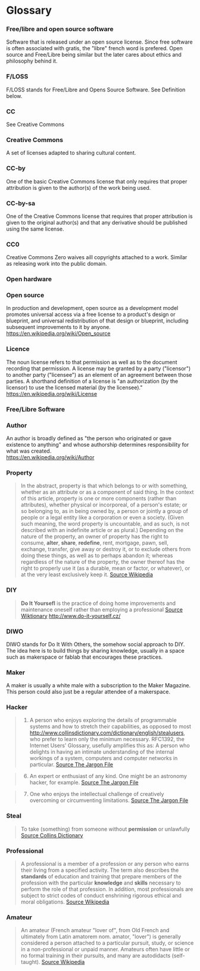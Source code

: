 Glossary
======

### Free/libre and open source software
Software that is released under an open source license. Since free software is often associated with gratis, the "libre" french word is prefered. Open source and Free/Libre being similar but the later cares about ethics and philosophy behind it.

### F/LOSS
F/LOSS stands for Free/Libre and Opens Source Software. See Definition below.

### CC
See Creative Commons

### Creative Commons
A set of licenses adapted to sharing cultural content.

### CC-by 
One of the basic Creative Commons license that only requires that proper attribution is given to the author(s) of the work being used.

### CC-by-sa
One of the Creative Commons license that requires that proper attribution is given to the original author(s) and that any derivative should be published using the same license.

### CC0
Creative Commons Zero waives aill copyrights attached to a work. Similar as releasing work into the public domain. 

### Open hardware

### Open source 
In production and development, open source as a development model promotes universal access via a free license to a product's design or blueprint, and universal redistribution of that design or blueprint, including subsequent improvements to it by anyone.   https://en.wikipedia.org/wiki/Open_source

### Licence 
The noun license refers to that permission as well as to the document recording that permission. A license may be granted by a party    ("licensor") to another party ("licensee") as an element of an   agreement  between those parties. A shorthand definition of a license  is "an authorization (by the licensor) to use the licensed material  (by  the  licensee)."  
https://en.wikipedia.org/wiki/License

### Free/Libre Software

### Author
An author is broadly defined as "the person who originated or gave existence to anything" and whose authorship determines responsibility for what was created.  
https://en.wikipedia.org/wiki/Author

### Property
>   In the abstract, property is that which belongs to or with   something,   whether as an attribute or as a component of said thing.  In  the   context of this article, property is one or more components  (rather    than attributes), whether physical or incorporeal, of a  person's  estate;  or so belonging to, as in being owned by, a person or  jointly a  group  of people or a legal entity like a corporation or  even a  society. (Given  such meaning, the word property is  uncountable,  and as  such, is not  described with an indefinite article  or as plural.)   Depending on the  nature of the property, an owner of  property has the   right to consume,  **alter**, **share**,  **redefine**, rent, mortgage,  pawn, sell,  exchange, transfer, give  away or destroy it, or to exclude  others from  doing these things, as  well as to perhaps abandon it;  whereas regardless  of the nature of the  property, the owner thereof has  the right to  properly use it (as a  durable, mean or factor, or  whatever), or at the  very least  exclusively keep it.
[Source Wikipedia](https://en.wikipedia.org/wiki/Property)

### DIY
> **Do It Yoursefl** is the practice of doing home improvements and maintenance oneself rather than employing a professional
[Source Wiktionary](https://en.wiktionary.org/wiki/do_it_yourself)
http://www.do-it-yourself.cz/

### DIWO
DIWO stands for Do It With Others, the somehow social approach to DIY. The idea here is to build things by sharing knowledge, usually in a space such as makerspace or fablab that encourages these practices.

### Maker
A maker is usually a white male with a subscription to the Maker Magazine. This person could also just be a regular attendee of a makerspace.

### Hacker
>   1. A person who enjoys exploring the details of programmable  systems and how to stretch their capabilities, as opposed to most http://www.collinsdictionary.com/dictionary/english/stealusers, who prefer to learn only the minimum necessary.  RFC1392, the Internet    Users' Glossary, usefully amplifies this as: A person who delights in having an    intimate understanding of the internal workings of a system, computers and computer networks in particular. 
[Source The Jargon File](http://www.catb.org/jargon/html/H/hacker.html)

> 6. An expert or enthusiast of any kind.  One might be an astronomy    hacker, for example.
[Source The Jargon File](http://www.catb.org/jargon/html/H/hacker.html)

> 7. One who enjoys the intellectual challenge of creatively    overcoming or circumventing limitations.
[Source The Jargon File](http://www.catb.org/jargon/html/H/hacker.html)

### Steal  
> To take (something) from someone without **permission** or unlawfully
[Source Collins Dictionary](http://www.collinsdictionary.com/dictionary/english/steal )

### Professional
> A professional is a member of a profession or any person who earns their living from a specified activity. The term also describes the **standards** of education and training that prepare members of the profession with the particular **knowledge** and **skills**  necessary  to perform the role of that profession. In addition, most professionals are subject to strict codes of conduct enshrining rigorous ethical and moral obligations.
[Source Wikipedia](https://en.wikipedia.org/wiki/Professional )

### Amateur
> An amateur (French amateur "lover of", from Old French and ultimately from Latin amatorem nom. amator, "lover") is generally considered a person attached to a particular pursuit, study, or science in a non-professional or unpaid manner. Amateurs often have little or no formal training in their pursuits, and many are autodidacts (self-taught).
[Source Wikipedia](https://en.wikipedia.org/wiki/Amateur )

